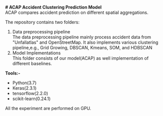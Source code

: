 **# ACAP Accident Clustering Prediction Model**  
ACAP compares accident prediction on different spatial aggregations. 

The repository contains two folders: 
1. Data preprocessing pipeline  
   The data preprocessing pipeline mainly process accident data from "Unfallatlas" and OpenStreetMap. It also implements various clustering pipeline,e.g., Grid        Growing, DBSCAN, Kmeans, SOM, and HDBSCAN 
2. Model Implementations  
   This folder consists of our model(ACAP) as well implementation of different baselines.
  
 **Tools:-**  
   * Python(3.7)
   * Keras(2.3.1)
   * tensorflow(2.2.0)
   * scikit-learn(0.24.1)  

All the experiment are performed on GPU.
 
